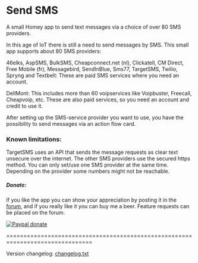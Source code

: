 # Send SMS #

A small Homey app to send text messages via a choice of over 80 SMS providers.

In this age of IoT there is still a need to send messages by SMS. This small app supports about 80 SMS providers:

46elks, AspSMS, BulkSMS, Cheapconnect.net (nl), Clickatell, CM Direct, Free Mobile (fr), Messagebird, SendInBlue, Sms77, TargetSMS, Twilio, Spryng and Textbelt: These are paid SMS services where you need an account.

DellMont: This includes more than 60 voipservices like Voipbuster, Freecall, Cheapvoip, etc. These are also paid services, so you need an account and credit to use it.

After setting up the SMS-service provider you want to use, you have the possibility to send messages via an action flow card.

### Known limitations: ###
TargetSMS uses an API that sends the message requests as clear text unsecure over the internet. The other SMS providers use the secured https method. You can only set/use one SMS provider at the same time. Depending on the provider some numbers might not be reachable.

##### Donate: #####

If you like the app you can show your appreciation by posting it in the [forum], and if you really like it you can buy me a beer. Feature requests can be placed on the forum.

[![Paypal donate][pp-donate-image]][pp-donate-link]


===============================================================================

Version changelog: [changelog.txt]

[forum]: https://community.athom.com/t/3025
[pp-donate-link]: https://www.paypal.me/gruijter
[pp-donate-image]: https://www.paypalobjects.com/en_US/i/btn/btn_donate_SM.gif
[changelog.txt]: https://github.com/gruijter/com.gruijter.sms/blob/master/changelog.txt
